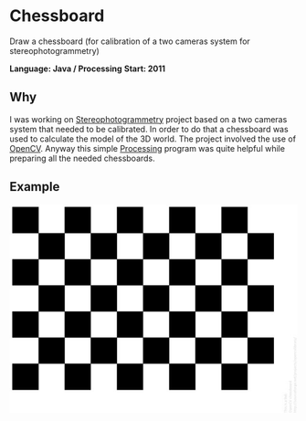 # Chessboard
Draw a chessboard (for calibration of a two cameras system for stereophotogrammetry)

**Language: Java / Processing**
**Start: 2011**

## Why
I was working on [Stereophotogrammetry](https://en.wikipedia.org/wiki/Photogrammetry) project based on a two cameras system that needed to be calibrated. In order to do that a chessboard was used to calculate the model of the 3D world. The project involved the use of [OpenCV](https://opencv.org/). Anyway this simple [Processing](https://processing.org/) program was quite helpful while preparing all the needed chessboards.

## Example

![Example](/images/example.jpg)
